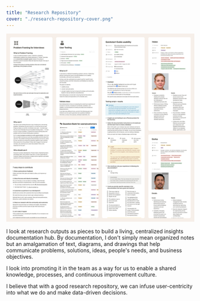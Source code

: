 ```yaml
---
title: "Research Repository"
cover: "./research-repository-cover.png"
---
```

![Amalgamation of screen prints from documentation pages. Most content is about user experience design research such as user personas, interview guides, testing techniques, cases, etc.](./research-repository.png)

I look at research outputs as pieces to build a living, centralized insights documentation hub. By documentation, I don't simply mean organized notes but an amalgamation of text, diagrams, and drawings that help communicate problems, solutions, ideas, people's needs, and business objectives.

I look into promoting it in the team as a way for us to enable a shared knowledge, processes, and continuous improvement culture.

I believe that with a good research repository, we can infuse user-centricity into what we do and make data-driven decisions.